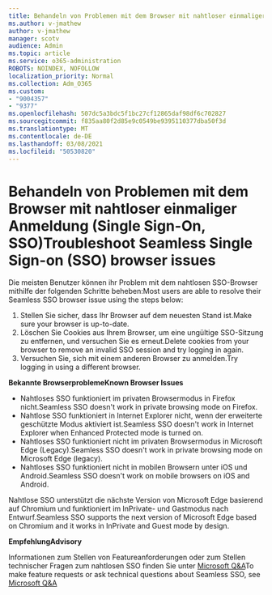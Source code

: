 ```yaml
---
title: Behandeln von Problemen mit dem Browser mit nahtloser einmaliger Anmeldung (Single Sign-On, SSO)
ms.author: v-jmathew
author: v-jmathew
manager: scotv
audience: Admin
ms.topic: article
ms.service: o365-administration
ROBOTS: NOINDEX, NOFOLLOW
localization_priority: Normal
ms.collection: Adm_O365
ms.custom:
- "9004357"
- "9377"
ms.openlocfilehash: 507dc5a3bdc5f1bc27cf12865daf98df6c702827
ms.sourcegitcommit: f835aa80f2d85e9c0549be9395110377dba50f3d
ms.translationtype: MT
ms.contentlocale: de-DE
ms.lasthandoff: 03/08/2021
ms.locfileid: "50530820"
---
```

# <a name="troubleshoot-seamless-single-sign-on-sso-browser-issues"></a><span data-ttu-id="c2503-102">Behandeln von Problemen mit dem Browser mit nahtloser einmaliger Anmeldung (Single Sign-On, SSO)</span><span class="sxs-lookup"><span data-stu-id="c2503-102">Troubleshoot Seamless Single Sign-on (SSO) browser issues</span></span>

<span data-ttu-id="c2503-103">Die meisten Benutzer können ihr Problem mit dem nahtlosen SSO-Browser mithilfe der folgenden Schritte beheben:</span><span class="sxs-lookup"><span data-stu-id="c2503-103">Most users are able to resolve their Seamless SSO browser issue using the steps below:</span></span>

1. <span data-ttu-id="c2503-104">Stellen Sie sicher, dass Ihr Browser auf dem neuesten Stand ist.</span><span class="sxs-lookup"><span data-stu-id="c2503-104">Make sure your browser is up-to-date.</span></span>
2. <span data-ttu-id="c2503-105">Löschen Sie Cookies aus Ihrem Browser, um eine ungültige SSO-Sitzung zu entfernen, und versuchen Sie es erneut.</span><span class="sxs-lookup"><span data-stu-id="c2503-105">Delete cookies from your browser to remove an invalid SSO session and try logging in again.</span></span>
3. <span data-ttu-id="c2503-106">Versuchen Sie, sich mit einem anderen Browser zu anmelden.</span><span class="sxs-lookup"><span data-stu-id="c2503-106">Try logging in using a different browser.</span></span>

<span data-ttu-id="c2503-107">**Bekannte Browserprobleme**</span><span class="sxs-lookup"><span data-stu-id="c2503-107">**Known Browser Issues**</span></span>

- <span data-ttu-id="c2503-108">Nahtloses SSO funktioniert im privaten Browsermodus in Firefox nicht.</span><span class="sxs-lookup"><span data-stu-id="c2503-108">Seamless SSO doesn't work in private browsing mode on Firefox.</span></span>
- <span data-ttu-id="c2503-109">Nahtlose SSO funktioniert in Internet Explorer nicht, wenn der erweiterte geschützte Modus aktiviert ist.</span><span class="sxs-lookup"><span data-stu-id="c2503-109">Seamless SSO doesn't work in Internet Explorer when Enhanced Protected mode is turned on.</span></span>
- <span data-ttu-id="c2503-110">Nahtloses SSO funktioniert nicht im privaten Browsermodus in Microsoft Edge (Legacy).</span><span class="sxs-lookup"><span data-stu-id="c2503-110">Seamless SSO doesn't work in private browsing mode on Microsoft Edge (legacy).</span></span>
- <span data-ttu-id="c2503-111">Nahtloses SSO funktioniert nicht in mobilen Browsern unter iOS und Android.</span><span class="sxs-lookup"><span data-stu-id="c2503-111">Seamless SSO doesn't work on mobile browsers on iOS and Android.</span></span>

<span data-ttu-id="c2503-112">Nahtlose SSO unterstützt die nächste Version von Microsoft Edge basierend auf Chromium und funktioniert im InPrivate- und Gastmodus nach Entwurf.</span><span class="sxs-lookup"><span data-stu-id="c2503-112">Seamless SSO supports the next version of Microsoft Edge based on Chromium and it works in InPrivate and Guest mode by design.</span></span>

<span data-ttu-id="c2503-113">**Empfehlung**</span><span class="sxs-lookup"><span data-stu-id="c2503-113">**Advisory**</span></span>

<span data-ttu-id="c2503-114">Informationen zum Stellen von Featureanforderungen oder zum Stellen technischer Fragen zum nahtlosen SSO finden Sie unter [Microsoft Q&A](https://docs.microsoft.com/answers/topics/azure-ad-single-sign-on.html)</span><span class="sxs-lookup"><span data-stu-id="c2503-114">To make feature requests or ask technical questions about Seamless SSO, see [Microsoft Q&A](https://docs.microsoft.com/answers/topics/azure-ad-single-sign-on.html)</span></span>
